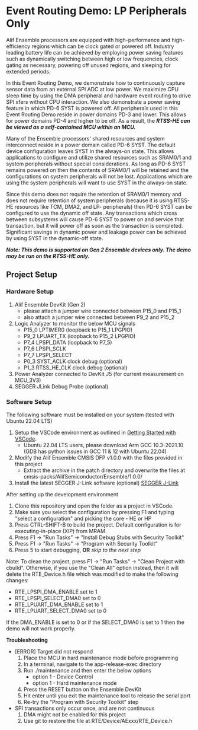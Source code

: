 # Event Routing Demo: LP Peripherals Only
Alif Ensemble processors are equipped with high-performance and high-efficiency
regions which can be clock gated or powered off. Industry leading battery life
can be achieved by employing power saving features such as dynamically switching
between high or low frequencies, clock gating as necessary, powering off unused
regions, and sleeping for extended periods.

In this Event Routing Demo, we demonstrate how to continuously capture sensor
data from an external SPI ADC at low power. We maximize CPU sleep time by using
the DMA peripheral and hardware event routing to drive SPI xfers without CPU
interaction. We also demonstrate a power saving feature in which PD-6 SYST is
powered off. All peripherals used in this Event Routing Demo reside in power
domains PD-3 and lower. This allows for power domains PD-4 and higher to be off.
As a result, the ***RTSS-HE can be viewed as a self-contained MCU within an MCU.***

Many of the Ensemble processors' shared resources and system interconnect reside
in a power domain called PD-6 SYST. The default device configuration leaves SYST
in the always-on state. This allows applications to configure and utilize shared
resources such as SRAM0/1 and system peripherals without special considerations.
As long as PD-6 SYST remains powered on then the contents of SRAM0/1 will be
retained and the configurations on system peripherals will not be lost.
Applications which are using the system peripherals will want to use SYST in the
always-on state.

Since this demo does not require the retention of SRAM0/1 memory and does not
require retention of system peripherals (because it is using RTSS-HE resources
like TCM, DMA2, and LP- peripherals) then PD-6 SYST can be configured to use the
dynamic off state. Any transactions which cross between subsystems will cause
PD-6 SYST to power on and service that transaction, but it will power off as
soon as the transaction is completed. Significant savings in dynamic power and
leakage power can be achieved by using SYST in the dynamic-off state.

***Note: This demo is supported on Gen 2 Ensemble devices only. The demo may be run
on the RTSS-HE only.***

## Project Setup
### Hardware Setup
1. Alif Ensemble DevKit (Gen 2)
   - please attach a jumper wire connected between P15_0 and P15_1
   - also attach a jumper wire connected between P9_2 and P15_2
2. Logic Analyzer to monitor the below MCU signals
   - P15_0  LPTIMER0    (loopback to P15_1 LPGPIO)
   - P9_2   LPUART_TX   (loopback to P15_2 LPGPIO)
   - P7_4   LPSPI_DATA  (loopback to P7_5)
   - P7_6   LPSPI_SCLK
   - P7_7   LPSPI_SELECT
   - P0_3   SYST_ACLK clock debug (optional)
   - P1_3   RTSS_HE_CLK clock debug (optional)
3. Power Analyzer connected to DevKit J5 (for current measurement on MCU_3V3)
4. SEGGER JLink Debug Probe (optional)

### Software Setup
The following software must be installed on your system (tested with Ubuntu 22.04 LTS)
1. Setup the VSCode environment as outlined in [Getting Started with VSCode](https://alifsemi.com/download/AUGD0012).
   - Ubuntu 22.04 LTS users, please download Arm GCC 10.3-2021.10 (GDB has python issues in GCC 11 & 12 with Ubuntu 22.04)
2. Modify the Alif Ensemble CMSIS DFP v1.0.0 with the files provided in this project
   - Extract the archive in the patch directory and overwrite the files at cmsis-packs/AlifSemiconductor/Ensemble/1.0.0/
3. Install the latest SEGGER J-Link software (optional) [SEGGER J-Link](https://www.segger.com/downloads/jlink)

After setting up the development environment
1. Clone this repository and open the folder as a project in VSCode.
2. Make sure you select the configuration by pressing F1 and typing "select a configuration" and picking the core - HE or HP
3. Press CTRL-SHIFT-B to build the project. Default configuration is for executing-in-place (XIP) from MRAM.
4. Press F1 -> "Run Tasks" -> "Install Debug Stubs with Security Toolkit"
5. Press F1 -> "Run Tasks" -> "Program with Security Toolkit"
6. Press 5 to start debugging, **OR** *skip to the next step*

Note: To clean the project, press F1 -> "Run Tasks" -> "Clean Project with cbuild". Otherwise, if you use the "Clean All" option instead, then it will delete the RTE_Device.h file which was modified to make the following changes:
* RTE_LPSPI_DMA_ENABLE set to 1
* RTE_LPSPI_SELECT_DMA0 set to 0
* RTE_LPUART_DMA_ENABLE set to 1
* RTE_LPUART_SELECT_DMA0 set to 0

If the DMA_ENABLE is set to 0 or if the SELECT_DMA0 is set to 1 then the demo will not work properly.

**Troubleshooting**
* [ERROR] Target did not respond
   1. Place the MCU in hard maintenance mode before programming
   2. In a terminal, navigate to the app-release-exec directory
   3. Run ./maintenance and then enter the below options
      * option 1 - Device Control
      * option 1 - Hard maintenance mode
   4. Press the RESET button on the Ensemble DevKit
   5. Hit enter until you exit the maintenance tool to release the serial port
   6. Re-try the "Program with Security Toolkit" step
* SPI transactions only occur once, and are not continuous
   1. DMA might not be enabled for this project
   2. Use git to restore the file at RTE/Device/AExxx/RTE_Device.h

